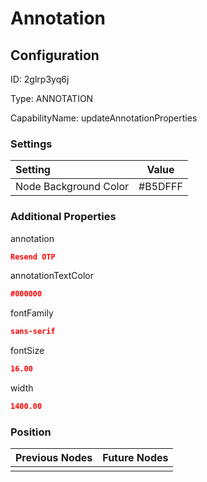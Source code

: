 # Annotation
## Configuration
ID:  2glrp3yq6j

Type: ANNOTATION 

CapabilityName: updateAnnotationProperties

### Settings
| Setting | Value  |
| :------------------------ | ---------------------------------------- |
| Node Background Color | #B5DFFF | 

 




### Additional Properties
annotation
 ```json 
Resend OTP
```


annotationTextColor
 ```json 
#000000
```


fontFamily
 ```json 
sans-serif
```


fontSize
 ```json 
16.00
```


width
 ```json 
1400.00
```




### Position
| Previous Nodes | Future Nodes |
| :------------- | ------------ |
|  |  |